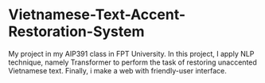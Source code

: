 # Vietnamese-Text-Accent-Restoration-System

My project in my AIP391 class in FPT University.
In this project, I apply NLP technique, namely Transformer to perform the task of restoring unaccented Vietnamese text.
Finally, i make a web with friendly-user interface.
